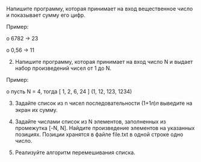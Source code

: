 Напишите программу, которая принимает на вход вещественное число и показывает сумму его цифр.

Пример:

o 6782 -> 23

o 0,56 -> 11

2. Напишите программу, которая принимает на вход число N и выдает набор произведений чисел от 1 до N.

Пример:

o пусть N = 4, тогда [ 1, 2, 6, 24 ] (1, 12, 123, 1234)

3. Задайте список из n чисел последовательности (1+1𝑛)𝑛 выведите на экран их сумму.

4. Задайте числами список из N элементов, заполненных из промежутка [-N, N]. Найдите произведение элементов на указанных позициях. Позиции хранятся в файле file.txt в одной строке одно число.

5. Реализуйте алгоритм перемешивания списка.

